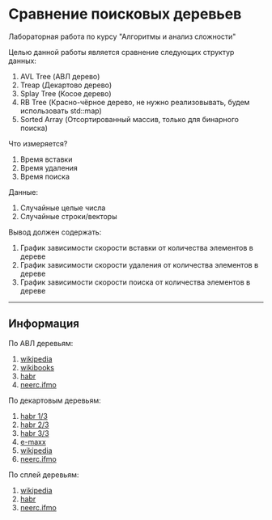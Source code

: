 # Сравнение поисковых деревьев
Лабораторная работа по курсу "Алгоритмы и анализ сложности"

Целью данной работы является сравнение следующих структур данных:
1. AVL Tree (АВЛ дерево)
2. Treap (Декартово дерево)
3. Splay Tree (Косое дерево)
4. RB Tree (Красно-чёрное дерево, не нужно реализовывать, будем использовать std::map)
5. Sorted Array (Отсортированный массив, только для бинарного поиска)

Что измеряется?
1. Время вставки
2. Время удаления
3. Время поиска

Данные:
1. Случайные целые числа
2. Случайные строки/векторы

Вывод должен содержать:
1. График зависимости скорости вставки от количества элементов в дереве
2. График зависимости скорости удаления от количества элементов в дереве
3. График зависимости скорости поиска от количества элементов в дереве

---------
## Информация
По АВЛ деревьям:
1. [wikipedia](https://ru.wikipedia.org/wiki/%D0%90%D0%92%D0%9B-%D0%B4%D0%B5%D1%80%D0%B5%D0%B2%D0%BE)
2. [wikibooks](https://ru.wikibooks.org/wiki/%D0%A0%D0%B5%D0%B0%D0%BB%D0%B8%D0%B7%D0%B0%D1%86%D0%B8%D0%B8_%D0%B0%D0%BB%D0%B3%D0%BE%D1%80%D0%B8%D1%82%D0%BC%D0%BE%D0%B2/%D0%90%D0%92%D0%9B-%D0%B4%D0%B5%D1%80%D0%B5%D0%B2%D0%BE)
3. [habr](https://habr.com/post/150732/)
4. [neerc.ifmo](https://neerc.ifmo.ru/wiki/index.php?title=%D0%90%D0%92%D0%9B-%D0%B4%D0%B5%D1%80%D0%B5%D0%B2%D0%BE)

По декартовым деревьям:
1. [habr 1/3](https://habr.com/post/101818/)
2. [habr 2/3](https://habr.com/post/102006/)
3. [habr 3/3](https://habr.com/post/102364/)
4. [e-maxx](http://e-maxx.ru/algo/treap)
5. [wikipedia](https://ru.wikipedia.org/wiki/%D0%94%D0%B5%D0%BA%D0%B0%D1%80%D1%82%D0%BE%D0%B2%D0%BE_%D0%B4%D0%B5%D1%80%D0%B5%D0%B2%D0%BE)
6. [neerc.ifmo](https://neerc.ifmo.ru/wiki/index.php?title=%D0%94%D0%B5%D0%BA%D0%B0%D1%80%D1%82%D0%BE%D0%B2%D0%BE_%D0%B4%D0%B5%D1%80%D0%B5%D0%B2%D0%BE)

По сплей деревьям:
1. [wikipedia](https://ru.wikipedia.org/wiki/%D0%A0%D0%B0%D1%81%D1%88%D0%B8%D1%80%D1%8F%D1%8E%D1%89%D0%B5%D0%B5%D1%81%D1%8F_%D0%B4%D0%B5%D1%80%D0%B5%D0%B2%D0%BE)
2. [habr](https://habr.com/company/compscicenter/blog/210296/)
3. [neerc.ifmo](https://neerc.ifmo.ru/wiki/index.php?title=Splay-%D0%B4%D0%B5%D1%80%D0%B5%D0%B2%D0%BE)
